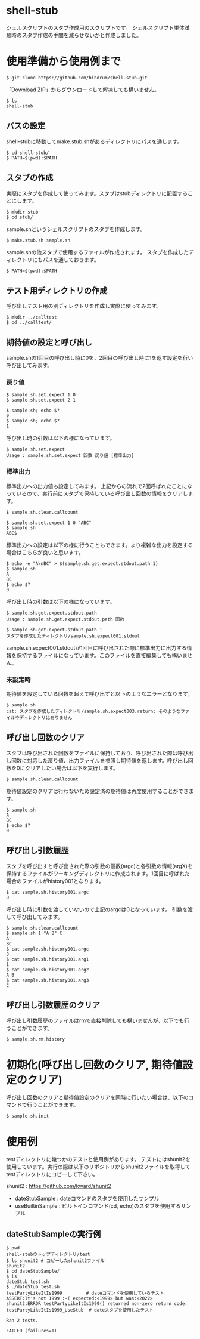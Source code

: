 # shell-stub
シェルスクリプトのスタブ作成用のスクリプトです。
シェルスクリプト単体試験時のスタブ作成の手間を減らせないかと作成しました。

# 使用準備から使用例まで
```
$ git clone https://github.com/hihdrum/shell-stub.git
```
「Download ZIP」からダウンロードして解凍しても構いません。
```
$ ls
shell-stub
```
## パスの設定

shell-stubに移動してmake.stub.shがあるディレクトリにパスを通します。
```
$ cd shell-stub/
$ PATH=$(pwd):$PATH
```
## スタブの作成

実際にスタブを作成して使ってみます。スタブはstubディレクトリに配置することにします。
```
$ mkdir stub
$ cd stub/
```
sample.shというシェルスクリプトのスタブを作成します。
```
$ make.stub.sh sample.sh
```
sample.shの他スタブで使用するファイルが作成されます。
スタブを作成したディレクトリにもパスを通しておきます。
```
$ PATH=$(pwd):$PATH
```
## テスト用ディレクトリの作成

呼び出しテスト用の別ディレクトリを作成し実際に使ってみます。
```
$ mkdir ../calltest
$ cd ../calltest/
```
## 期待値の設定と呼び出し
sample.shの1回目の呼び出し時に0を、2回目の呼び出し時に1を返す設定を行い呼び出してみます。

### 戻り値
```
$ sample.sh.set.expect 1 0
$ sample.sh.set.expect 2 1

$ sample.sh; echo $?
0
$ sample.sh; echo $?
1
```
呼び出し時の引数は以下の様になっています。
```
$ sample.sh.set.expect
Usage : sample.sh.set.expect 回数 戻り値 [標準出力]
```

### 標準出力
標準出力への出力値も設定してみます。
上記からの流れで2回呼ばれたことになっているので、実行前にスタブで保持している呼び出し回数の情報をクリアします。
```
$ sample.sh.clear.callcount

$ sample.sh.set.expect 1 0 "ABC"
$ sample.sh
ABC$
```
標準出力への設定は以下の様に行うこともできます。より複雑な出力を設定する場合はこちらが良いと思います。
```
$ echo -e "A\nBC" > $(sample.sh.get.expect.stdout.path 1)
$ sample.sh
A
BC
$ echo $?
0
```
呼び出し時の引数は以下の様になっています。
```
$ sample.sh.get.expect.stdout.path
Usage : sample.sh.get.expect.stdout.path 回数

$ sample.sh.get.expect.stdout.path 1
スタブを作成したディレクトリ/sample.sh.expect001.stdout
```
sample.sh.expect001.stdoutが1回目に呼び出された際に標準出力に出力する情報を保持するファイルになっています。このファイルを直接編集しても構いません。

### 未設定時

期待値を設定している回数を超えて呼び出すと以下のようなエラーとなります。
```
$ sample.sh
cat: スタブを作成したディレクトリ/sample.sh.expect003.return: そのようなファイルやディレクトリはありません
```
## 呼び出し回数のクリア
スタブは呼び出された回数をファイルに保持しており、呼び出された際は呼び出し回数に対応した戻り値、出力ファイルを参照し期待値を返します。呼び出し回数を0にクリアしたい場合は以下を実行します。
```
$ sample.sh.clear.callcount
```
期待値設定のクリアは行わないため設定済の期待値は再度使用することができます。
```
$ sample.sh
A
BC
$ echo $?
0
```

## 呼び出し引数履歴
スタブを呼び出すと呼び出された際の引数の個数(argc)と各引数の情報(argX)を保持するファイルがワーキングディレクトリに作成されます。1回目に呼ばれた場合のファイルがhistory001となります。
```
$ cat sample.sh.history001.argc
0
```
呼び出し時に引数を渡していないので上記のargcは0となっています。
引数を渡して呼び出してみます。
```
$ sample.sh.clear.callcount
$ sample.sh 1 "A B" C
A
BC
$ cat sample.sh.history001.argc
3
$ cat sample.sh.history001.arg1
1
$ cat sample.sh.history001.arg2
A B
$ cat sample.sh.history001.arg3
C
```
## 呼び出し引数履歴のクリア
呼び出し引数履歴のファイルはrmで直接削除しても構いませんが、以下でも行うことができます。
```
$ sample.sh.rm.history
```
# 初期化(呼び出し回数のクリア, 期待値設定のクリア)
呼び出し回数のクリアと期待値設定のクリアを同時に行いたい場合は、以下のコマンドで行うことができます。
```
$ sample.sh.init
```

# 使用例
testディレクトリに幾つかのテストと使用例があります。
テストにはshunit2を使用しています。実行の際は以下のリポジトリからshunit2ファイルを取得して
testディレクトリにコピーして下さい。

  shunit2 : https://github.com/kward/shunit2

- dateStubSample : dateコマンドのスタブを使用したサンプル
- useBuiltinSample : ビルトインコマンド(cd, echo)のスタブを使用するサンプル

## dateStubSampleの実行例
```
$ pwd
shell-stubのトップディレクトリ/test
$ ls shunit2 # コピーしたshunit2ファイル
shunit2
$ cd dateStubSample/
$ ls
dateStub_test.sh
$ ./dateStub_test.sh
testPartyLikeItIs1999         # dateコマンドを使用しているテスト
ASSERT:It's not 1999 :-( expected:<1999> but was:<2022>
shunit2:ERROR testPartyLikeItIs1999() returned non-zero return code.
testPartyLikeItIs1999_UseStub  # dateスタブを使用したテスト

Ran 2 tests.

FAILED (failures=1)
```
